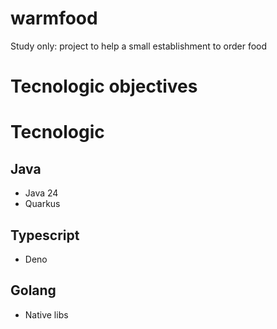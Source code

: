# warmfood
Study only: project to help a small establishment to order food

# Tecnologic objectives

# Tecnologic

## Java

- Java 24
- Quarkus

## Typescript

- Deno

## Golang

- Native libs